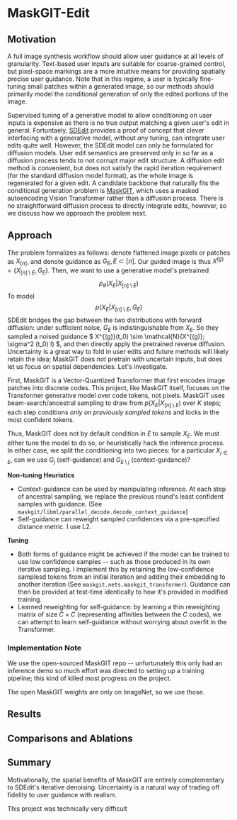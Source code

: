 # MaskGIT-Edit

## Motivation
A full image synthesis workflow should allow user guidance at all levels of granularity. Text-based user inputs are suitable for coarse-grained control, but pixel-space markings are a more intuitive means for providing spatially precise user guidance. Note that in this regime, a user is typically fine-tuning small patches within a generated image, so our methods should primarily model the conditional generation of only the edited portions of the image.

Supervised tuning of a generative model to allow conditioning on user inputs is expensive as there is no true output matching a given user's edit in general. Fortuntaely, [SDEdit](https://sde-image-editing.github.io/) provides a proof of concept that clever interfacing with a generative model, without _any_ tuning, can integrate user edits quite well. However, the SDEdit model can only be formulated for diffusion models. User edit semantics are preserved only in so far as a diffusion process tends to not corrupt major edit structure. A diffusion edit method is convenient, but does not satisfy the rapid iteration requirement (for the standard diffusion model format), as the whole image is regenerated for a given edit. A candidate backbone that naturally fits the conditional generation problem is [MaskGIT](https://masked-generative-image-transformer.github.io/), which uses a masked autoencoding Vision Transformer rather than a diffusion process. There is no straightforward diffusion process to directly integrate edits, however, so we discuss how we approach the problem next.

## Approach

The problem formalizes as follows: denote flattened image pixels or patches as $X_{[n]}$, and denote guidance as $G_{E}, E \subset [n]$. Our guided image is thus $X^{(g)} = \{X_{[n]\setminus E}, G_{E}\}$.  Then, we want to use a generative model's pretrained
$$
    p_\theta (X_E | X_{[n] \setminus E})
$$
To model
$$
    p (X_E | X_{[n] \setminus E}, G_E)
$$
SDEdit bridges the gap between the two distributions with forward diffusion: under sufficient noise, $G_E$ is indistinguishable from $X_E$. So they sampled a noised guidance
$
X^{(g)}(t_0) \sim \mathcal{N}(X^{(g)}; \sigma^2 (t_0) I)
$, and then directly apply the pretrained reverse diffusion.
Uncertainty is a great way to fold in user edits and future methods will likely retain the idea; MaskGIT does _not_ pretrain with uncertain inputs, but does let us focus on spatial dependencies. Let's investigate.

First, MaskGIT is a Vector-Quantized Transformer that first encodes image patches into discrete codes. This project, like MaskGIT itself, focuses on the Transformer generative model over code tokens, not pixels. MaskGIT uses beam-search/ancestral sampling to draw from $p(X_E|X_{[n]\setminus E})$ over $K$ steps; each step conditions _only on previously sampled tokens_ and locks in the most confident tokens.

Thus, MaskGIT does not by default condition in $E$ to sample $X_E$. We must either tune the model to do so, or heuristically hack the inference process. In either case, we split the conditioning into two pieces: for a particular $X_{j \in E}$, can we use $G_j$ (self-guidance) and $G_{E \setminus j}$ (context-guidance)?

**Non-tuning Heuristics**
- Context-guidance can be used by manipulating inference. At each step of ancestral sampling, we replace the previous round's least confident samples with guidance. (See `maskgit/libml/parallel_decode.decode_context_guidance`)
- Self-guidance can reweight sampled confidences via a pre-specified distance metric. I use L2.

**Tuning**
- Both forms of guidance might be achieved if the model can be trained to use low confidence samples -- such as those produced in its own iterative sampling. I implement this by retaining the low-confidence samplesd tokens from an initial iteration and adding their embedding to another iteration (See `maskgit.nets.maskgit_transformer`). Guidance can then be provided at test-time identically to how it's provided in modified training.
- Learned reweighting for self-guidance: by learning a thin reweighting matrix of size $C \times C$ (representing affinities between the $C$ codes), we can attempt to learn self-guidance without worrying about overfit in the Transformer.


### Implementation Note
We use the open-sourced MaskGIT repo -- unfortunately this only had an inference demo so much effort was directed to setting up a training pipeline; this kind of killed most progress on the project.

The open MaskGIT weights are only on ImageNet, so we use those.

## Results



## Comparisons and Ablations



## Summary
Motivationally, the spatial benefits of MaskGIT are entirely complementary to SDEdit's iterative denoising. Uncertainty is a natural way of trading off fidelity to user guidance with realism.

This project was technically very difficult